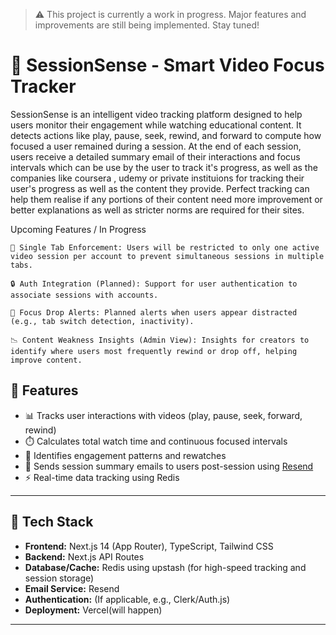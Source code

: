 > ⚠️ This project is currently a work in progress. Major features and improvements are still being implemented. Stay tuned!


# 🎥 SessionSense - Smart Video Focus Tracker

SessionSense is an intelligent video tracking platform designed to help users monitor their engagement while watching educational content. It detects actions like play, pause, seek, rewind, and forward to compute how focused a user remained during a session. At the end of each session, users receive a detailed summary email of their interactions and focus intervals which can be use by the user to track it's progress, as well as the companies like coursera , udemy or private instituions for tracking their user's progress as well as the content they provide. Perfect tracking can help them realise if any portions of their content need more improvement or better explanations as well as stricter norms are required for  their sites.

Upcoming Features / In Progress

    🚫 Single Tab Enforcement: Users will be restricted to only one active video session per account to prevent simultaneous sessions in multiple tabs.

    🔒 Auth Integration (Planned): Support for user authentication to associate sessions with accounts.

    🎯 Focus Drop Alerts: Planned alerts when users appear distracted (e.g., tab switch detection, inactivity).

    📉 Content Weakness Insights (Admin View): Insights for creators to identify where users most frequently rewind or drop off, helping improve content.

## 📌 Features

- 📊 Tracks user interactions with videos (play, pause, seek, forward, rewind)
- ⏱️ Calculates total watch time and continuous focused intervals
- 🔁 Identifies engagement patterns and rewatches
- 📧 Sends session summary emails to users post-session using [Resend](https://resend.com)
- ⚡ Real-time data tracking using Redis

---

## 🚀 Tech Stack

- **Frontend:** Next.js 14 (App Router), TypeScript, Tailwind CSS
- **Backend:** Next.js API Routes
- **Database/Cache:** Redis using upstash (for high-speed tracking and session storage)
- **Email Service:** Resend
- **Authentication:** (If applicable, e.g., Clerk/Auth.js)
- **Deployment:** Vercel(will happen)

---



